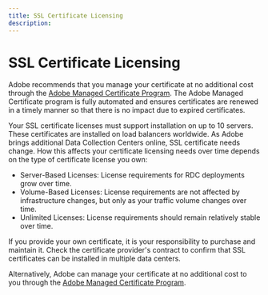 ```yaml
---
title: SSL Certificate Licensing
description:
---
```


# SSL Certificate Licensing

Adobe recommends that you manage your certificate at no additional cost through the [Adobe Managed Certificate Program](https://marketing.adobe.com/resources/help/en_US/whitepapers/first_party_cookies/adobe_managed_cert_pgm.html).  The Adobe Managed Certificate program is fully automated and ensures certificates are renewed in a timely manner so that there is no impact due to expired certificates.

Your SSL certificate licenses must support installation on up to 10 servers. These certificates are installed on load balancers worldwide. As Adobe brings additional Data Collection Centers online, SSL certificate needs change. How this affects your certificate licensing needs over time depends on the type of certificate license you own:

* Server-Based Licenses: License requirements for RDC deployments grow over time.
* Volume-Based Licenses: License requirements are not affected by infrastructure changes, but only as your traffic volume changes over time.
* Unlimited Licenses: License requirements should remain relatively stable over time.

If you provide your own certificate, it is your responsibility to purchase and maintain it. Check the certificate provider's contract to confirm that SSL certificates can be installed in multiple data centers.

Alternatively, Adobe can manage your certificate at no additional cost to you through the [Adobe Managed Certificate Program](https://marketing.adobe.com/resources/help/en_US/whitepapers/first_party_cookies/adobe_managed_cert_pgm.html).

